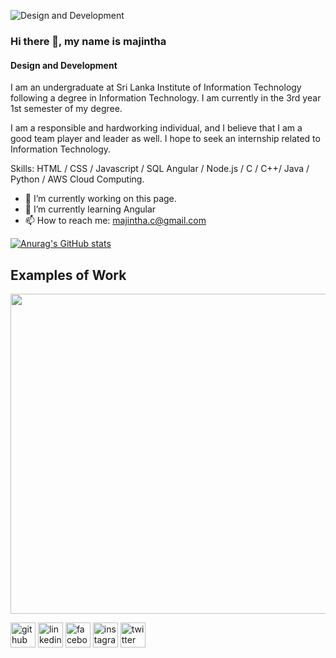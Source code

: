 ![Design and Development](https://github.com/majintha/majintha-crishan/blob/main/index_jonias.jpg)

### Hi there 👋, my name is majintha
#### Design and Development

I am an undergraduate at Sri Lanka Institute of Information Technology following a degree in Information Technology. I am currently in the 3rd year 1st semester of my degree. 
 
I am a responsible and hardworking individual, and I believe that I am a good team player and leader as well. I hope to seek an internship related to Information Technology.

Skills: HTML / CSS / Javascript / SQL Angular / Node.js /  C / C++/ Java / Python / AWS Cloud Computing.

- 🔭 I’m currently working on this page. 
- 🌱 I’m currently learning Angular 
- 📫 How to reach me: majintha.c@gmail.com 


[![Anurag's GitHub stats](https://github-readme-stats.vercel.app/api?username=majintha)](https://github.com/anuraghazra/github-readme-stats)

## Examples of Work
<img src="https://github.com/majintha/majintha-crishan/blob/main/ezgif.com-gif-maker.gif" width="512" >


[<img src='https://cdn.jsdelivr.net/npm/simple-icons@3.0.1/icons/github.svg' alt='github' height='40'>](https://github.com/majintha)  [<img src='https://cdn.jsdelivr.net/npm/simple-icons@3.0.1/icons/linkedin.svg' alt='linkedin' height='40'>](https://www.linkedin.com/in/majintha-crishan/)  [<img src='https://cdn.jsdelivr.net/npm/simple-icons@3.0.1/icons/facebook.svg' alt='facebook' height='40'>](https://www.facebook.com/majintha.dimithri)  [<img src='https://cdn.jsdelivr.net/npm/simple-icons@3.0.1/icons/instagram.svg' alt='instagram' height='40'>](https://www.instagram.com/__maji_/)  [<img src='https://cdn.jsdelivr.net/npm/simple-icons@3.0.1/icons/twitter.svg' alt='twitter' height='40'>](https://twitter.com/CCrishan) 
